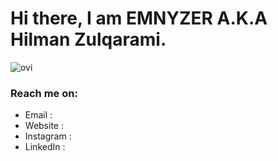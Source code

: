 # Hi there, I am EMNYZER A.K.A Hilman Zulqarami.

<img src="https://github-readme-stats.vercel.app/api/top-langs?username=EMNYZER&show_icons=true&locale=en&layout=compact&theme=chartreuse-dark" alt="ovi" />

### Reach me on:
- Email     :
- Website   :
- Instagram :
- LinkedIn  :


